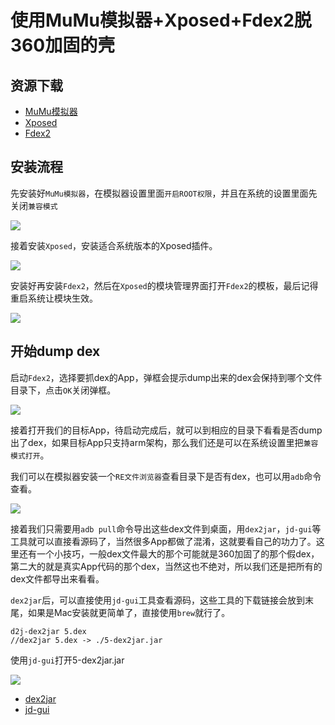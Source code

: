 # 使用MuMu模拟器+Xposed+Fdex2脱360加固的壳

## 资源下载

* [MuMu模拟器](http://mumu.163.com/)
* [Xposed](https://repo.xposed.info/)
* [Fdex2](https://share.weiyun.com/Ljo5h5jo)

## 安装流程

先安装好`MuMu模拟器`，在模拟器设置里面`开启ROOT权限`，并且在系统的设置里面先关闭`兼容模式`

![](https://raw.githubusercontent.com/simplepeng/ImageRepo/master/android/mumu_root.png)

接着安装`Xposed`，安装适合系统版本的Xposed插件。

![](https://raw.githubusercontent.com/simplepeng/ImageRepo/master/android/xposed_installer.png)

安装好再安装`Fdex2`，然后在`Xposed`的模块管理界面打开`Fdex2`的模板，最后记得重启系统让模块生效。

![](https://raw.githubusercontent.com/simplepeng/ImageRepo/master/android/xposed_fdex2.png)

## 开始dump dex

启动`Fdex2`，选择要抓dex的App，弹框会提示dump出来的dex会保持到哪个文件目录下，点击`OK`关闭弹框。

![](https://raw.githubusercontent.com/simplepeng/ImageRepo/master/android/dump_dex.png)

接着打开我们的目标App，待启动完成后，就可以到相应的目录下看看是否dump出了dex，如果目标App只支持arm架构，那么我们还是可以在系统设置里把`兼容模式打开`。

我们可以在模拟器安装一个`RE文件浏览器`查看目录下是否有dex，也可以用`adb`命令查看。

![](https://raw.githubusercontent.com/simplepeng/ImageRepo/master/android/dex_list.png)

接着我们只需要用`adb pull`命令导出这些dex文件到桌面，用`dex2jar`，`jd-gui`等工具就可以直接看源码了，当然很多App都做了混淆，这就要看自己的功力了。这里还有一个小技巧，一般dex文件最大的那个可能就是360加固了的那个假dex，第二大的就是真实App代码的那个dex，当然这也不绝对，所以我们还是把所有的dex文件都导出来看看。

`dex2jar`后，可以直接使用`jd-gui`工具查看源码，这些工具的下载链接会放到末尾，如果是Mac安装就更简单了，直接使用`brew`就行了。

```shell
d2j-dex2jar 5.dex
//dex2jar 5.dex -> ./5-dex2jar.jar
```

使用`jd-gui`打开5-dex2jar.jar

![](https://raw.githubusercontent.com/simplepeng/ImageRepo/master/android/dex2jar_soures.png)

* [dex2jar](https://github.com/pxb1988/dex2jar)
* [jd-gui](https://github.com/java-decompiler/jd-gui/releases)

